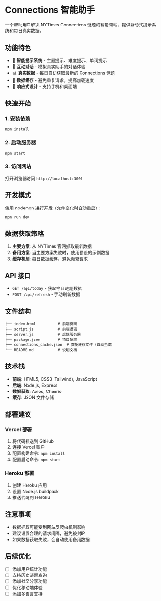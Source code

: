 # Connections 智能助手

一个帮助用户解决 NYTimes Connections 谜题的智能网站，提供互动式提示系统和每日真实数据。

## 功能特色

- 🎯 **智能提示系统** - 主题提示、难度提示、单词提示
- 💬 **互动对话** - 模拟真实助手的对话体验
- 📊 **真实数据** - 每日自动获取最新的 Connections 谜题
- 🔄 **数据缓存** - 避免重复请求，提高加载速度
- 📱 **响应式设计** - 支持手机和桌面端

## 快速开始

### 1. 安装依赖
```bash
npm install
```

### 2. 启动服务器
```bash
npm start
```

### 3. 访问网站
打开浏览器访问 `http://localhost:3000`

## 开发模式

使用 nodemon 进行开发（文件变化时自动重启）：
```bash
npm run dev
```

## 数据获取策略

1. **主要方案**: 从 NYTimes 官网抓取最新数据
2. **备用方案**: 当主要方案失败时，使用预设的示例数据
3. **缓存机制**: 每日数据缓存，避免频繁请求

## API 接口

- `GET /api/today` - 获取今日谜题数据
- `POST /api/refresh` - 手动刷新数据

## 文件结构

```
├── index.html          # 前端页面
├── script.js           # 前端逻辑
├── server.js           # 后端服务器
├── package.json        # 项目配置
├── connections_cache.json  # 数据缓存文件（自动生成）
└── README.md           # 说明文档
```

## 技术栈

- **前端**: HTML5, CSS3 (Tailwind), JavaScript
- **后端**: Node.js, Express
- **数据获取**: Axios, Cheerio
- **缓存**: JSON 文件存储

## 部署建议

### Vercel 部署
1. 将代码推送到 GitHub
2. 连接 Vercel 账户
3. 配置构建命令: `npm install`
4. 配置启动命令: `npm start`

### Heroku 部署
1. 创建 Heroku 应用
2. 设置 Node.js buildpack
3. 推送代码到 Heroku

## 注意事项

- 数据抓取可能受到网站反爬虫机制影响
- 建议设置合理的请求间隔，避免被封IP
- 如果数据获取失败，会自动使用备用数据

## 后续优化

- [ ] 添加用户统计功能
- [ ] 支持历史谜题查询
- [ ] 添加社交分享功能
- [ ] 优化移动端体验
- [ ] 添加多语言支持
